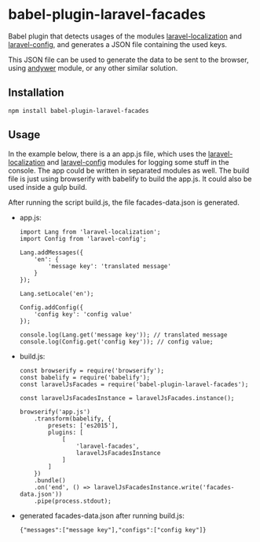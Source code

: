 # babel-plugin-laravel-facades
Babel plugin that detects usages of the modules [laravel-localization](https://github.com/thiagorb/laravel-localization) and [laravel-config](https://github.com/thiagorb/laravel-config), and generates a JSON file containing the used keys.

This JSON file can be used to generate the data to be sent to the browser, using [andywer](https://github.com/andywer/laravel-js-localization) module, or any other similar solution.

## Installation
```
npm install babel-plugin-laravel-facades
```
## Usage

In the example below, there is a an app.js file, which uses the [laravel-localization](https://github.com/thiagorb/laravel-localization) and [laravel-config](https://github.com/thiagorb/laravel-config) modules for logging some stuff in the console. The app could be written in separated modules as well. The build file is just using browserify with babelify to build the app.js. It could also be used inside a gulp build.

After running the script build.js, the file facades-data.json is generated.

- app.js:
	```
	import Lang from 'laravel-localization';
	import Config from 'laravel-config';

	Lang.addMessages({
		'en': {
	        'message key': 'translated message'
		}
	});

	Lang.setLocale('en');

	Config.addConfig({
		'config key': 'config value'
	});

	console.log(Lang.get('message key')); // translated message
	console.log(Config.get('config key')); // config value;
	```

- build.js:
	```
	const browserify = require('browserify');
	const babelify = require('babelify');
	const laravelJsFacades = require('babel-plugin-laravel-facades');

	const laravelJsFacadesInstance = laravelJsFacades.instance();

	browserify('app.js')
	    .transform(babelify, {
	        presets: ['es2015'],
	        plugins: [
	            [
	                'laravel-facades',
	                laravelJsFacadesInstance
	            ]
	        ]
	    })
	    .bundle()
	    .on('end', () => laravelJsFacadesInstance.write('facades-data.json'))
	    .pipe(process.stdout);
	```
	
- generated facades-data.json after running build.js:
	```
	{"messages":["message key"],"configs":["config key"]}
	```
